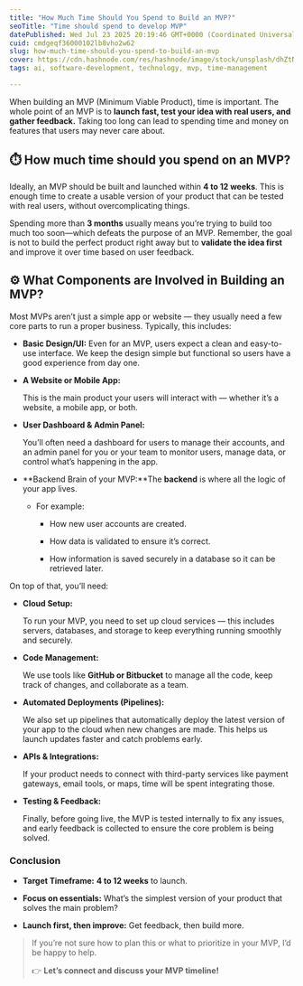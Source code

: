 ```yaml
---
title: "How Much Time Should You Spend to Build an MVP?"
seoTitle: "Time should spend to develop MVP"
datePublished: Wed Jul 23 2025 20:19:46 GMT+0000 (Coordinated Universal Time)
cuid: cmdgeqf36000102lb8vho2w62
slug: how-much-time-should-you-spend-to-build-an-mvp
cover: https://cdn.hashnode.com/res/hashnode/image/stock/unsplash/dhZtNlvNE8M/upload/b28935041df3ba4a3fd56de426675c5a.jpeg
tags: ai, software-development, technology, mvp, time-management

---
```


When building an MVP (Minimum Viable Product), time is important. The whole point of an MVP is to **launch fast, test your idea with real users, and gather feedback.** Taking too long can lead to spending time and money on features that users may never care about.

## ⏱️ **How much time should you spend on an MVP?**

Ideally, an MVP should be built and launched within **4 to 12 weeks**. This is enough time to create a usable version of your product that can be tested with real users, without overcomplicating things.

Spending more than **3 months** usually means you’re trying to build too much too soon—which defeats the purpose of an MVP. Remember, the goal is not to build the perfect product right away but to **validate the idea first** and improve it over time based on user feedback.

## ⚙️ **What Components are Involved in Building an MVP?**

Most MVPs aren’t just a simple app or website — they usually need a few core parts to run a proper business. Typically, this includes:

* **Basic Design/UI:** Even for an MVP, users expect a clean and easy-to-use interface. We keep the design simple but functional so users have a good experience from day one.
    
* **A Website or Mobile App:**
    
    This is the main product your users will interact with — whether it’s a website, a mobile app, or both.
    
* **User Dashboard & Admin Panel:**
    
    You’ll often need a dashboard for users to manage their accounts, and an admin panel for you or your team to monitor users, manage data, or control what’s happening in the app.
    
* **Backend Brain of your MVP:**The **backend** is where all the logic of your app lives.
    
    * For example:
        
        * How new user accounts are created.
            
        * How data is validated to ensure it’s correct.
            
        * How information is saved securely in a database so it can be retrieved later.
            

On top of that, you’ll need:

* **Cloud Setup:**
    
    To run your MVP, you need to set up cloud services — this includes servers, databases, and storage to keep everything running smoothly and securely.
    
* **Code Management:**
    
    We use tools like **GitHub or Bitbucket** to manage all the code, keep track of changes, and collaborate as a team.
    
* **Automated Deployments (Pipelines):**
    
    We also set up pipelines that automatically deploy the latest version of your app to the cloud when new changes are made. This helps us launch updates faster and catch problems early.
    
* **APIs & Integrations:**
    
    If your product needs to connect with third-party services like payment gateways, email tools, or maps, time will be spent integrating those.
    
* **Testing & Feedback:**
    
    Finally, before going live, the MVP is tested internally to fix any issues, and early feedback is collected to ensure the core problem is being solved.
    

### Conclusion

* **Target Timeframe:** **4 to 12 weeks** to launch.
    
* **Focus on essentials:** What’s the simplest version of your product that solves the main problem?
    
* **Launch first, then improve:** Get feedback, then build more.
    

> If you’re not sure how to plan this or what to prioritize in your MVP, I’d be happy to help.
> 
> 👉 **Let’s connect and discuss your MVP timeline!**